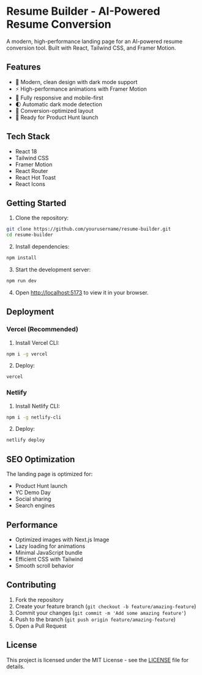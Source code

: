 # Resume Builder - AI-Powered Resume Conversion

A modern, high-performance landing page for an AI-powered resume conversion tool. Built with React, Tailwind CSS, and Framer Motion.

## Features

- 🎨 Modern, clean design with dark mode support
- ⚡ High-performance animations with Framer Motion
- 📱 Fully responsive and mobile-first
- 🌓 Automatic dark mode detection
- 🎯 Conversion-optimized layout
- 🚀 Ready for Product Hunt launch

## Tech Stack

- React 18
- Tailwind CSS
- Framer Motion
- React Router
- React Hot Toast
- React Icons

## Getting Started

1. Clone the repository:
```bash
git clone https://github.com/yourusername/resume-builder.git
cd resume-builder
```

2. Install dependencies:
```bash
npm install
```

3. Start the development server:
```bash
npm run dev
```

4. Open [http://localhost:5173](http://localhost:5173) to view it in your browser.

## Deployment

### Vercel (Recommended)

1. Install Vercel CLI:
```bash
npm i -g vercel
```

2. Deploy:
```bash
vercel
```

### Netlify

1. Install Netlify CLI:
```bash
npm i -g netlify-cli
```

2. Deploy:
```bash
netlify deploy
```

## SEO Optimization

The landing page is optimized for:
- Product Hunt launch
- YC Demo Day
- Social sharing
- Search engines

## Performance

- Optimized images with Next.js Image
- Lazy loading for animations
- Minimal JavaScript bundle
- Efficient CSS with Tailwind
- Smooth scroll behavior

## Contributing

1. Fork the repository
2. Create your feature branch (`git checkout -b feature/amazing-feature`)
3. Commit your changes (`git commit -m 'Add some amazing feature'`)
4. Push to the branch (`git push origin feature/amazing-feature`)
5. Open a Pull Request

## License

This project is licensed under the MIT License - see the [LICENSE](LICENSE) file for details. 